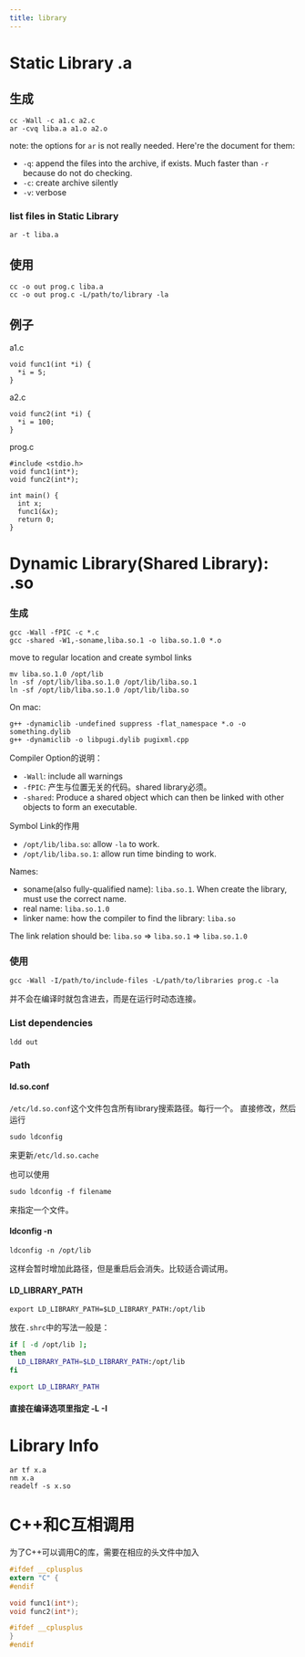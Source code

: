```yaml
---
title: library
---
```


Static Library .a
=================

生成
---

```
cc -Wall -c a1.c a2.c
ar -cvq liba.a a1.o a2.o
```

note: the options for `ar` is not really needed. Here're the document for them:

* `-q`: append the files into the archive, if exists. Much faster than `-r` because do not do checking.
* `-c`: create archive silently
* `-v`: verbose

### list files in Static Library

```
ar -t liba.a
```

使用
---

```
cc -o out prog.c liba.a
cc -o out prog.c -L/path/to/library -la
```

例子
---
a1.c

```
void func1(int *i) {
  *i = 5;
}
```

a2.c

```
void func2(int *i) {
  *i = 100;
}
```

prog.c

```
#include <stdio.h>
void func1(int*);
void func2(int*);

int main() {
  int x;
  func1(&x);
  return 0;
}
```

Dynamic Library(Shared Library): .so
=====================================

### 生成

```
gcc -Wall -fPIC -c *.c
gcc -shared -W1,-soname,liba.so.1 -o liba.so.1.0 *.o
```

move to regular location and create symbol links

```
mv liba.so.1.0 /opt/lib
ln -sf /opt/lib/liba.so.1.0 /opt/lib/liba.so.1
ln -sf /opt/lib/liba.so.1.0 /opt/lib/liba.so
```

On mac:

```
g++ -dynamiclib -undefined suppress -flat_namespace *.o -o something.dylib
g++ -dynamiclib -o libpugi.dylib pugixml.cpp
```

Compiler Option的说明：

* `-Wall`: include all warnings
* `-fPIC`: 产生与位置无关的代码。shared library必须。
* `-shared`: Produce a shared object which can then be linked with other objects to form an executable.

Symbol Link的作用

* `/opt/lib/liba.so`: allow `-la` to work.
* `/opt/lib/liba.so.1`: allow run time binding to work.

Names:

* soname(also fully-qualified name): `liba.so.1`. When create the library, must use the correct name.
* real name: `liba.so.1.0`
* linker name: how the compiler to find the library: `liba.so`

The link relation should be: `liba.so` => `liba.so.1` => `liba.so.1.0`

### 使用

```
gcc -Wall -I/path/to/include-files -L/path/to/libraries prog.c -la
```

并不会在编译时就包含进去，而是在运行时动态连接。

### List dependencies

```
ldd out
```

### Path

#### ld.so.conf

`/etc/ld.so.conf`这个文件包含所有library搜索路径。每行一个。
直接修改，然后运行

```
sudo ldconfig
```

来更新`/etc/ld.so.cache`

也可以使用

```
sudo ldconfig -f filename
```

来指定一个文件。

#### ldconfig -n

```
ldconfig -n /opt/lib
```

这样会暂时增加此路径，但是重启后会消失。比较适合调试用。

#### LD_LIBRARY_PATH

```
export LD_LIBRARY_PATH=$LD_LIBRARY_PATH:/opt/lib
```

放在`.shrc`中的写法一般是：

```sh
if [ -d /opt/lib ];
then
  LD_LIBRARY_PATH=$LD_LIBRARY_PATH:/opt/lib
fi

export LD_LIBRARY_PATH
```

#### 直接在编译选项里指定 -L -I

Library Info
================

```
ar tf x.a
nm x.a
readelf -s x.so
```

C++和C互相调用
============

为了C++可以调用C的库，需要在相应的头文件中加入

```c
#ifdef __cplusplus
extern "C" {
#endif

void func1(int*);
void func2(int*);

#ifdef __cplusplus
}
#endif
```
